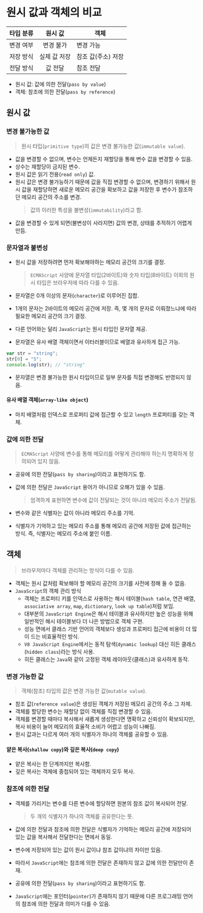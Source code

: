 # 원시 값과 객체의 비교

| 타입 분류 |   원시 값    | 객체               |
| :-------: | :----------: | ------------------ |
| 변경 여부 |  변경 불가   | 변경 가능          |
| 저장 방식 | 실제 값 저장 | 참조 값(주소) 저장 |
| 전달 방식 |   값 전달    | 참조 전달          |

- 원시 값: 값에 의한 전달(`pass by value`)
- 객체: 참조에 의한 전달(`pass by reference`)

## 원시 값

### 변경 불가능한 값

> 원시 타입(`primitive type`)의 값은 변경 불가능한 값(`immutable value`).

- 값을 변경할 수 없으며, 변수는 언제든지 재할당을 통해 변수 값을 변경할 수 있음.
- 상수는 재할당이 금지된 변수.
- 원시 값은 읽기 전용(`read only`) 값.
- 원시 값은 변경 불가능하기 때문에 값을 직접 변경할 수 없으며, 변경하기 위해서 원시 값을 재할당하면 새로운 메모리 공간을 확보하고 값을 저장한 후 변수가 참조하던 메모리 공간의 주소를 변경.
  > 값의 이러한 특성을 불변성(`immutability`)라고 함.
- 값을 변경할 수 있게 되면(불변성이 사라지면) 값의 변경, 상태를 추적하기 어렵게 만듬.

### 문자열과 불변성

- 원시 값을 저장하려면 먼저 확보해야하는 메모리 공간의 크기를 결정.

  > `ECMAScript` 사양에 문자열 타입(2바이트)와 숫자 타입(8바이트) 이외의 원시 타입은 브라우저에 따라 다를 수 있음.

- 문자열은 0개 이상의 문자(`character`)로 이루어진 집합.
- 1개의 문자는 2바이트의 메모리 공간에 저장. 즉, 몇 개의 문자로 이뤄졌느냐에 따라 필요한 메모리 공간의 크기 결정.
- 다른 언어와는 달리 `JavaScript`는 원시 타입인 문자열 제공.
- 문자열은 유사 배열 객체이면서 이터러블이므로 배열과 유사하게 접근 가능.

```js
var str = "string";
str[0] = "S";
console.log(str); // "string"
```

- 문자열은 변경 불가능한 원시 타입이므로 일부 문자를 직접 변경해도 반영되지 않음.

#### 유사 배열 객체(`array-like object`)

- 마치 배열처럼 인덱스로 프로퍼티 값에 접근할 수 있고 `length` 프로퍼티를 갖는 객체.

### 값에 의한 전달

> `ECMAScript` 사양에 변수를 통해 메모리를 어떻게 관리해야 하는지 명확하게 정의되어 있지 않음.

- 공유에 의한 전달(`pass by sharing`)이라고 표현하기도 함.
- 값에 의한 전달은 `JavaScript` 용어가 아니므로 오해가 있을 수 있음.

  > 엄격하게 표현하면 변수에 값이 전달되는 것이 아니라 메모리 주소가 전달됨.

- 변수와 같은 식별자는 값이 아니라 메모리 주소를 기억.
- 식별자가 기억하고 있는 메모리 주소를 통해 메모리 공간에 저장된 값에 접근하는 방식. 즉, 식별자는 메모리 주소에 붙인 이름.

## 객체

> 브라우저마다 객체를 관리하는 방식이 다를 수 있음.

- 객체는 원시 값처럼 확보해야 할 메모리 공간의 크기를 사전에 정해 둘 수 없음.
- `JavaScript`의 객체 관리 방식
  - 객체는 프로퍼티 키를 인덱스로 사용하는 해시 테이블(`hash table`, 연관 배열, `associative array`, `map`, `dictionary`, `look up table`)처럼 보임.
  - 대부분의 `JavaScript Engine`은 해시 테이블과 유사하지만 높은 성능을 위해 일반적인 해시 테이블보다 더 나은 방법으로 객체 구현.
  - 성능 면에서 클래스 기반 언어의 객체보다 생성과 프로퍼티 접근에 비용이 더 많이 드는 비효율적인 방식.
  - `V8 JavaScript Engine`에서는 동적 탐색(`dynamic lookup`) 대신 히든 클래스(`hidden class`)라는 방식 사용.
  - 히든 클래스는 `Java`와 같이 고정된 객체 레이아웃(클래스)과 유사하게 동작.

### 변경 가능한 값

> 객체(참조) 타입의 값은 변경 가능한 값(`mutable value`).

- 참조 값(`reference value`)은 생성된 객체가 저장된 메모리 공간의 주소 그 자체.
- 객체를 할당한 변수는 재할당 없이 객체를 직접 변경할 수 있음.
- 객체를 변경할 때마다 복사해서 새롭게 생성한다면 명확하고 신뢰성이 확보되지만, 복사 비용이 늘어 메모리의 효율적 소비가 어렵고 성능이 나빠짐.
- 원시 값과는 다르게 여러 개의 식별자가 하나의 객체를 공유할 수 있음.

#### 얕은 복사(`shallow copy`)와 깊은 복사(`deep copy`)

- 얕은 복사는 한 단계까지만 복사함.
- 깊은 복사는 객체에 중첩되어 있는 객체까지 모두 복사.

### 참조에 의한 전달

- 객체를 가리키는 변수를 다른 변수에 할당하면 원본의 참조 값이 복사되어 전달.

  > 두 개의 식별자가 하나의 객체를 공유한다는 뜻.

- 값에 의한 전달과 참조에 의한 전달은 식별자가 기억하는 메모리 공간에 저장되어 있는 값을 복사해서 전달한다는 면에서 동일.
- 변수에 저장되어 있는 값이 원시 값이냐 참조 값이냐의 차이만 있음.
- 따라서 `JavaScript`에는 참조에 의한 전달은 존재하지 않고 값에 의한 전달만이 존재.
- 공유에 의한 전달(`pass by sharing`)이라고 표현하기도 함.
- `JavaScript`에는 포인터(`pointer`)가 존재하지 않기 때문에 다른 프로그래밍 언어의 참조에 의한 전달과 의미가 다를 수 있음.
